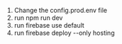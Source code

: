 1. Change the config.prod.env file
2. run npm run dev
3. run firebase use default
4. run firebase deploy --only hosting